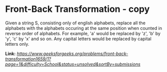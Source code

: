 # Front-Back Transformation - copy
Given a string S, consisting only of english alphabets, replace all the alphabets with the alphabets occuring at the same position when counted in reverse order of alphabets. For example, 'a' would be replaced by 'z', 'b' by 'y', 'c' by 'x' and so on. Any capital letters would be replaced by capital letters only.  
  
**Link:** _https://www.geeksforgeeks.org/problems/front-back-transformation1659/1?page=1&difficulty=School&status=unsolved&sortBy=submissions_
